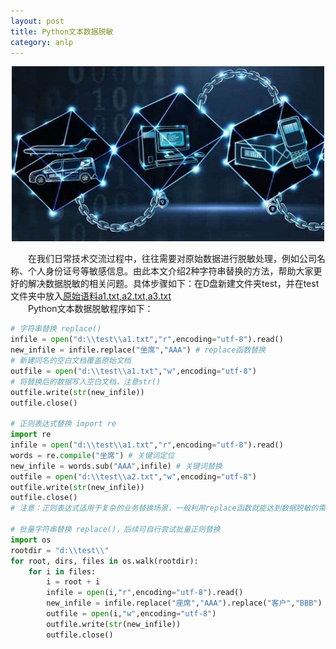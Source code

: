 ```yaml
---
layout: post
title: Python文本数据脱敏
category: anlp
---
```


<div align="center">
<img width="500" height="280" src="https://raw.githubusercontent.com/carrylaw/IMG/master/img_nlp/sucai17.jpg" />
</div>

&emsp;&emsp;在我们日常技术交流过程中，往往需要对原始数据进行脱敏处理，例如公司名称、个人身份证号等敏感信息。由此本文介绍2种字符串替换的方法，帮助大家更好的解决数据脱敏的相关问题。具体步骤如下：在D盘新建文件夹test，并在test文件夹中放入[原始语料a1.txt,a2.txt,a3.txt](https://github.com/carrylaw/Archive/tree/master/NLP%E6%96%87%E4%BB%B6%E5%A4%B9/SVM%E9%A2%84%E5%A4%84%E7%90%86%E8%BE%93%E5%85%A5)       
&emsp;&emsp;Python文本数据脱敏程序如下：    
``` python
# 字符串替换 replace()
infile = open("d:\\test\\a1.txt","r",encoding="utf-8").read()
new_infile = infile.replace("坐席","AAA") # replace函数替换
# 新建同名的空白文档覆盖原始文档
outfile = open("d:\\test\\a1.txt","w",encoding="utf-8")
# 将替换后的数据写入空白文档，注意str()
outfile.write(str(new_infile)) 
outfile.close()

# 正则表达式替换 import re 
import re
infile = open("d:\\test\\a1.txt","r",encoding="utf-8").read()
words = re.compile("坐席") # 关键词定位
new_infile = words.sub("AAA",infile) # 关键词替换
outfile = open("d:\\test\\a2.txt","w",encoding="utf-8")
outfile.write(str(new_infile))
outfile.close()
# 注意：正则表达式适用于复杂的业务替换场景，一般利用replace函数就能达到数据脱敏的需求

# 批量字符串替换 replace()，后续可自行尝试批量正则替换
import os
rootdir = "d:\\test\\"
for root, dirs, files in os.walk(rootdir):
    for i in files:
        i = root + i
        infile = open(i,"r",encoding="utf-8").read()
        new_infile = infile.replace("座席","AAA").replace("客户","BBB") # 同时替换“坐席”与“客户”
        outfile = open(i,"w",encoding="utf-8")
        outfile.write(str(new_infile))
        outfile.close()
```



